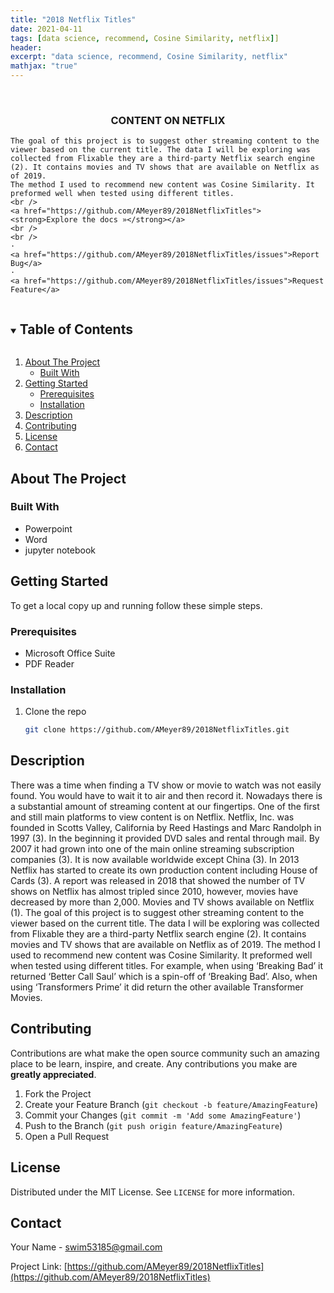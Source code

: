 ```yaml
---
title: "2018 Netflix Titles"
date: 2021-04-11
tags: [data science, recommend, Cosine Similarity, netflix]]
header:
excerpt: "data science, recommend, Cosine Similarity, netflix"
mathjax: "true"
---
```


<!--
*** To avoid retyping too much info. Do a search and replace for the following:
*** AMeyer89, 2018NetflixTitles, twitter_handle, swim53185@gmail.com, Data Science Impact On Football, A presentation on how data science has impacted fantasy football. 
-->



<br />
<p align="center">
  <a href="https://github.com/AMeyer89/2018NetflixTitles">
  </a>

  <h3 align="center">CONTENT ON NETFLIX</h3>

  <p align="center">
    
    The goal of this project is to suggest other streaming content to the viewer based on the current title. The data I will be exploring was collected from Flixable they are a third-party Netflix search engine (2). It contains movies and TV shows that are available on Netflix as of 2019.
	The method I used to recommend new content was Cosine Similarity. It preformed well when tested using different titles. 
	<br />
    <a href="https://github.com/AMeyer89/2018NetflixTitles"><strong>Explore the docs »</strong></a>
    <br />
    <br />
    ·
    <a href="https://github.com/AMeyer89/2018NetflixTitles/issues">Report Bug</a>
    ·
    <a href="https://github.com/AMeyer89/2018NetflixTitles/issues">Request Feature</a>
  </p>
</p>



<!-- TABLE OF CONTENTS -->
<details open="open">
  <summary><h2 style="display: inline-block">Table of Contents</h2></summary>
  <ol>
    <li>
      <a href="#about-the-project">About The Project</a>
      <ul>
        <li><a href="#built-with">Built With</a></li>
      </ul>
    </li>
    <li>
      <a href="#getting-started">Getting Started</a>
      <ul>
        <li><a href="#prerequisites">Prerequisites</a></li>
        <li><a href="#installation">Installation</a></li>
      </ul>
    </li>
    <li><a href="#usage">Description</a></li>
    <li><a href="#contributing">Contributing</a></li>
    <li><a href="#license">License</a></li>
    <li><a href="#contact">Contact</a></li>
  </ol>
</details>



<!-- ABOUT THE PROJECT -->
## About The Project

### Built With

* Powerpoint
* Word
* jupyter notebook



<!-- GETTING STARTED -->
## Getting Started

To get a local copy up and running follow these simple steps.

### Prerequisites

* Microsoft Office Suite
* PDF Reader

### Installation

1. Clone the repo
   ```sh
   git clone https://github.com/AMeyer89/2018NetflixTitles.git
   ```



<!-- USAGE EXAMPLES -->
## Description


There was a time when finding a TV show or movie to watch was not easily found. You would have to wait it to air and then record it. Nowadays there is a substantial amount of streaming content at our fingertips. One of the first and still main platforms to view content is on Netflix. Netflix, Inc. was founded in Scotts Valley, California by Reed Hastings and Marc Randolph in 1997 (3). In the beginning it provided DVD sales and rental through mail. By 2007 it had grown into one of the main online streaming subscription companies (3). It is now available worldwide except China (3). In 2013 Netflix has started to create its own production content including House of Cards (3). 
A report was released in 2018 that showed the number of TV shows on Netflix has almost tripled since 2010, however, movies have decreased by more than 2,000. Movies and TV shows available on Netflix (1). The goal of this project is to suggest other streaming content to the viewer based on the current title. The data I will be exploring was collected from Flixable they are a third-party Netflix search engine (2). It contains movies and TV shows that are available on Netflix as of 2019.
The method I used to recommend new content was Cosine Similarity. It preformed well when tested using different titles. For example, when using ‘Breaking Bad’ it returned ‘Better Call Saul’ which is a spin-off of ‘Breaking Bad’. Also, when using ‘Transformers Prime’ it did return the other available Transformer Movies. 


<!-- CONTRIBUTING -->
## Contributing

Contributions are what make the open source community such an amazing place to be learn, inspire, and create. Any contributions you make are **greatly appreciated**.

1. Fork the Project
2. Create your Feature Branch (`git checkout -b feature/AmazingFeature`)
3. Commit your Changes (`git commit -m 'Add some AmazingFeature'`)
4. Push to the Branch (`git push origin feature/AmazingFeature`)
5. Open a Pull Request



<!-- LICENSE -->
## License

Distributed under the MIT License. See `LICENSE` for more information.



<!-- CONTACT -->
## Contact

Your Name - swim53185@gmail.com

Project Link: [https://github.com/AMeyer89/2018NetflixTitles](https://github.com/AMeyer89/2018NetflixTitles)








<!-- MARKDOWN LINKS & IMAGES -->
<!-- https://www.markdownguide.org/basic-syntax/#reference-style-links -->
[contributors-shield]: https://img.shields.io/github/contributors/AMeyer89/repo.svg?style=for-the-badge
[contributors-url]: https://github.com/AMeyer89/repo/graphs/contributors
[forks-shield]: https://img.shields.io/github/forks/AMeyer89/repo.svg?style=for-the-badge
[forks-url]: https://github.com/AMeyer89/repo/network/members
[stars-shield]: https://img.shields.io/github/stars/AMeyer89/repo.svg?style=for-the-badge
[stars-url]: https://github.com/AMeyer89/repo/stargazers
[issues-shield]: https://img.shields.io/github/issues/AMeyer89/repo.svg?style=for-the-badge
[issues-url]: https://github.com/AMeyer89/repo/issues
[license-shield]: https://img.shields.io/github/license/AMeyer89/repo.svg?style=for-the-badge
[license-url]: https://github.com/AMeyer89/repo/blob/master/LICENSE.txt
[linkedin-shield]: https://img.shields.io/badge/-LinkedIn-black.svg?style=for-the-badge&logo=linkedin&colorB=555
[linkedin-url]: https://linkedin.com/in/AMeyer89
